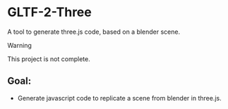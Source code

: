 # GLTF-2-Three

A tool to generate three.js code, based on a blender scene.

> [!WARNING]
> This project is not complete.

## Goal:
* Generate javascript code to replicate a scene from blender in three.js.
